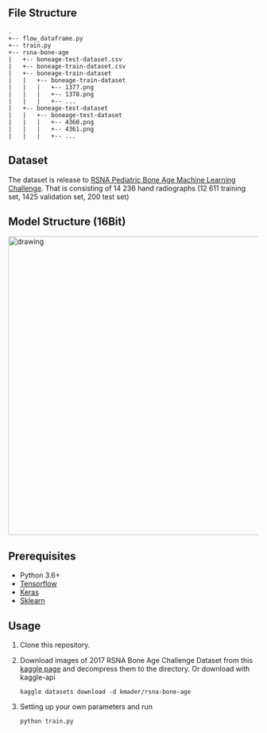 
## File Structure
```
.
+-- flow_dataframe.py	
+-- train.py
+-- rsna-bone-age
|   +-- boneage-test-dataset.csv
|   +-- boneage-train-dataset.csv
|   +-- boneage-train-dataset
|   |   +-- boneage-train-dataset
|   |   |   +-- 1377.png
|   |   |   +-- 1378.png
|   |   |   +-- ...
|   +-- boneage-test-dataset
|   |   +-- boneage-test-dataset
|   |   |   +-- 4360.png
|   |   |   +-- 4361.png
|   |   |   +-- ...

```

## Dataset
The dataset is release to [RSNA Pediatric Bone Age Machine Learning Challenge](https://pubs.rsna.org/doi/10.1148/radiol.2018180736). 
That is consisting of 14 236 hand radiographs (12 611 training set, 1425 validation set, 200 test set) 

## Model Structure (16Bit)
<img src="https://www.16bit.ai/static/img/blog/rsna/architecture.png" alt="drawing" width="600"/>

## Prerequisites

- Python 3.6+
- [Tensorflow](https://www.tensorflow.org/)
- [Keras](https://keras.io/)
- [Sklearn](https://scikit-learn.org/)

## Usage

1. Clone this repository.

2. Download images of 2017 RSNA Bone Age Challenge Dataset from this [kaggle page](https://kaggle.com/kmader/rsna-bone-age) and decompress them to the directory. Or download with kaggle-api


    ```kaggle datasets download -d kmader/rsna-bone-age```

3. Setting up your own parameters and run

   `python train.py`



